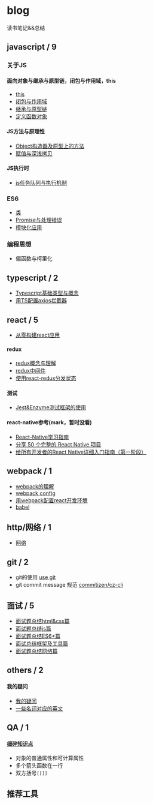 # blog
读书笔记&&总结

## javascript / 9

### 关于JS
#### 面向对象与继承与原型链，闭包与作用域，this
- [this](https://github.com/xblcity/blog/blob/master/articles/js/this.md)
- [闭包与作用域](https://github.com/xblcity/blog/blob/master/articles/js/closures-scope.md)
- [继承与原型链](https://github.com/xblcity/blog/blob/master/articles/js/inherit.md)
- [定义函数对象](https://github.com/xblcity/blog/blob/master/articles/js/constructor.md)

#### JS方法与原理性 
- [Object构造器及原型上的方法](https://github.com/xblcity/blog/blob/master/articles/js/object-methods.md)
- [赋值与深浅拷贝](https://github.com/xblcity/blog/blob/master/articles/js/equalwith-copy.md)

#### JS执行时
- [js任务队列与执行机制](https://github.com/xblcity/blog/blob/master/articles/js/eventloop.md)

### ES6
- [类](https://github.com/xblcity/blog/blob/master/articles/js/class.md)
- [Promise与处理错误](https://github.com/xblcity/blog/blob/master/articles/es6/promise.md)
- [模块化应用](https://github.com/xblcity/blog/blob/master/articles/es6/module.md)

### 编程思想
- 偏函数与柯里化

## typescript / 2
- [Typescript基础类型与概念](https://github.com/xblcity/blog/blob/master/articles/typescript/ts-concepts.md)
- [用TS配置axios拦截器](https://github.com/xblcity/blog/blob/master/articles/typescript/ts-axios.md)

## react / 5
- [从零构建react应用](https://github.com/xblcity/blog/blob/master/articles/react/react-structure.md)

#### redux
- [redux概念与理解](https://github.com/xblcity/blog/blob/master/articles/react/redux.md)
- [redux中间件](https://github.com/xblcity/blog/blob/master/articles/react/redux-middleware.md)
- [使用react-redux分发状态](https://github.com/xblcity/blog/blob/master/articles/react/redux-redux.md)

#### 测试
- [Jest&Enzyme测试框架的使用](https://github.com/xblcity/blog/blob/master/articles/react/react-test.md)

#### react-native参考(mark，暂时没看)
- [React-Native学习指南](https://github.com/reactnativecn/react-native-guide)
- [分享 50 个完整的 React Native 项目](https://juejin.im/post/58f37cb361ff4b0058f9824a)
- [给所有开发者的React Native详细入门指南（第一阶段）](https://juejin.im/post/5898388b128fe1006cb943e3)

## webpack / 1
- [webpack的理解](https://github.com/xblcity/blog/blob/master/articles/webpack/webpack.md)
- [webpack config](https://github.com/xblcity/blog/blob/master/articles/webpack/webpack-config.md)
- [用webpack配置react开发环境](https://github.com/xblcity/blog/blob/master/articles/webpack/webpack-react.md)
- [babel](https://github.com/xblcity/blog/blob/master/articles/webpack/babel.md)

## http/网络 / 1
- [网络](https://github.com/xblcity/blog/blob/master/articles/http/network.md)

## git / 2
- git的使用 [use git](https://github.com/xblcity/blog/blob/master/articles/git/git.md)
- git commit message 规范 [commitizen/cz-cli](https://github.com/commitizen/cz-cli)

## 面试 / 5
- [面试题总结html&css篇]()
- [面试题总结js篇](https://github.com/xblcity/blog/blob/master/articles/job-interview.md)
- [面试题总结ES6+篇]()
- [面试总结框架及工具篇]()
- [面试题总结网络篇]()

## others / 2
#### 我的疑问
- [我的疑问](https://github.com/xblcity/blog/blob/master/articles/questions.md)
- [一些名词对应的英文](https://github.com/xblcity/blog/blob/master/articles/words.md)

## QA / 1
#### [细碎知识点](https://github.com/xblcity/blog/blob/master/articles/little-points.md)
- 对象的普通属性和可计算属性
- 多个箭头函数在一行
- 双方括号`[[]]`

## 推荐工具
